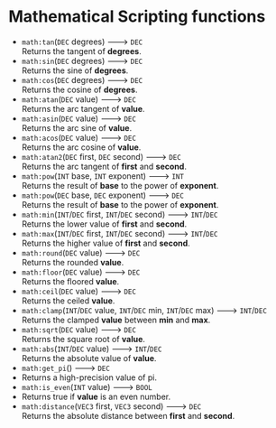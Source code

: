 # Mathematical Scripting functions

- `math:tan`(`DEC` degrees) ---> `DEC`  
  Returns the tangent of **degrees**.
- `math:sin`(`DEC` degrees) ---> `DEC`  
  Returns the sine of **degrees**.
- `math:cos`(`DEC` degrees) ---> `DEC`  
  Returns the cosine of **degrees**.
- `math:atan`(`DEC` value) ---> `DEC`  
  Returns the arc tangent of **value**.
- `math:asin`(`DEC` value) ---> `DEC`  
  Returns the arc sine of **value**.
- `math:acos`(`DEC` value) ---> `DEC`  
  Returns the arc cosine of **value**.
- `math:atan2`(`DEC` first, `DEC` second) ---> `DEC`  
  Returns the arc tangent of **first** and **second**.
- `math:pow`(`INT` base, `INT` exponent) ---> `INT`  
  Returns the result of **base** to the power of **exponent**.
- `math:pow`(`DEC` base, `DEC` exponent) ---> `DEC`  
  Returns the result of **base** to the power of **exponent**.
- `math:min`(`INT`/`DEC` first, `INT`/`DEC` second) ---> `INT`/`DEC`  
  Returns the lower value of **first** and **second**.
- `math:max`(`INT`/`DEC` first, `INT`/`DEC` second) ---> `INT`/`DEC`  
  Returns the higher value of **first** and **second**.
- `math:round`(`DEC` value) ---> `DEC`  
  Returns the rounded **value**.
- `math:floor`(`DEC` value) ---> `DEC`  
  Returns the floored **value**.
- `math:ceil`(`DEC` value) ---> `DEC`  
  Returns the ceiled **value**.
- `math:clamp`(`INT`/`DEC` value, `INT`/`DEC` min, `INT`/`DEC` max) ---> `INT`/`DEC`  
  Returns the clamped **value** between **min** and **max**.
- `math:sqrt`(`DEC` value) ---> `DEC`  
  Returns the square root of **value**.
- `math:abs`(`INT`/`DEC` value) ---> `INT`/`DEC`  
  Returns the absolute value of **value**.
- `math:get_pi`() ---> `DEC`  
- Returns a high-precision value of pi.
- `math:is_even`(`INT` value) ---> `BOOL`  
- Returns true if **value** is an even number.
- `math:distance`(`VEC3` first, `VEC3` second) ---> `DEC`  
  Returns the absolute distance between **first** and **second**.
